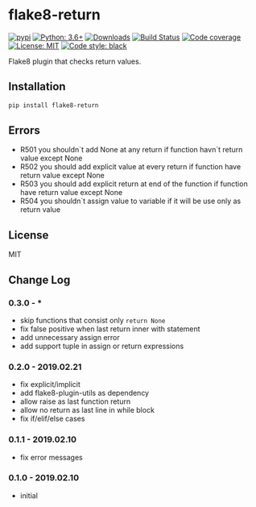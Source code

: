 # flake8-return

[![pypi](https://badge.fury.io/py/flake8-return.svg)](https://pypi.org/project/flake8-return)
[![Python: 3.6+](https://img.shields.io/badge/Python-3.6+-blue.svg)](https://pypi.org/project/flake8-return)
[![Downloads](https://img.shields.io/pypi/dm/flake8-return.svg)](https://pypistats.org/packages/flake8-return)
[![Build Status](https://travis-ci.org/Afonasev/flake8-return.svg?branch=master)](https://travis-ci.org/Afonasev/flake8-return)
[![Code coverage](https://codecov.io/gh/afonasev/flake8-return/branch/master/graph/badge.svg)](https://codecov.io/gh/afonasev/flake8-return)
[![License: MIT](https://img.shields.io/badge/License-MIT-green.svg)](https://en.wikipedia.org/wiki/MIT_License)
[![Code style: black](https://img.shields.io/badge/code%20style-black-000000.svg)](https://github.com/ambv/black)

Flake8 plugin that checks return values.

## Installation

```bash
pip install flake8-return
```

## Errors

* R501 you shouldn\`t add None at any return if function havn\`t return value except None
* R502 you should add explicit value at every return if function have return value except None
* R503 you should add explicit return at end of the function if function have return value except None
* R504 you shouldn`t assign value to variable if it will be use only as return value

## License

MIT

## Change Log

### 0.3.0 - *

* skip functions that consist only `return None`
* fix false positive when last return inner with statement
* add unnecessary assign error
* add support tuple in assign or return expressions

### 0.2.0 - 2019.02.21

* fix explicit/implicit
* add flake8-plugin-utils as dependency
* allow raise as last function return
* allow no return as last line in while block
* fix if/elif/else cases

### 0.1.1 - 2019.02.10

* fix error messages

### 0.1.0 - 2019.02.10

* initial
